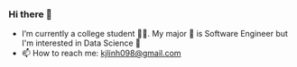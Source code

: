 ### Hi there 👋

<!--
**lilinkw/lilinkw** is a ✨ _special_ ✨ repository because its `README.md` (this file) appears on your GitHub profile.

Here are some ideas to get you started:
- 👯 I’m looking to collaborate on ...
- 🤔 I’m looking for help with ...
- 💬 Ask me about ...
- 😄 Pronouns: ...
- ⚡ Fun fact: ...
-->
- I’m currently a college student 👨‍🎓. My major 🌱 is Software Engineer but I'm interested in Data Science 🔭
- 📫 How to reach me: kjlinh098@gmail.com
